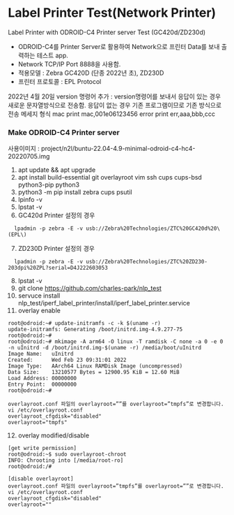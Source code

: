 # Label Printer Test(Network Printer)
Label Printer with ODROID-C4 Printer server Test (GC420d/ZD230d)

* ODROID-C4를 Printer Server로 활용하여 Network으로 프린터 Data를 보내 출력하는 테스트 app. 
* Network TCP/IP Port 8888을 사용함. 
* 적용모델 : Zebra GC420D (단종 2022년 초), ZD230D 
* 프린터 프로토콜 : EPL Protocol 

2022년 4월 20일
version 명령어 추가 :
  version명령어를 보내서 응답이 있는 경우 새로운 문자열방식으로 전송함.
  응답이 없는 경우 기존 프로그램이므로 기존 방식으로 전송
  메세지 형식
  mac print
      mac,001e06123456
  error print
      err,aaa,bbb,ccc

### Make ODROID-C4 Printer server
사용이미지 : project/n2l/buntu-22.04-4.9-minimal-odroid-c4-hc4-20220705.img
1. apt update && apt upgrade
2. apt install build-essential git overlayroot vim ssh cups cups-bsd python3-pip python3
3. python3 -m pip install zebra cups psutil
4. lpinfo -v
5. lpstat -v
6. GC420d Printer 설정의 경우
```
  lpadmin -p zebra -E -v usb://Zebra%20Technologies/ZTC%20GC420d%20\(EPL\)
```
7. ZD230D Printer 설정의 경우
```
  lpadmin -p zebra -E -v usb://Zebra%20Technologies/ZTC%20ZD230-203dpi%20ZPL?serial=D4J222603053
```
8. lpstat -v
9. git clone https://github.com/charles-park/nlp_test
10. servuce install nlp_test/iperf_label_printer/install/iperf_label_printer.service
12. overlay enable
```
root@odroid:~# update-initramfs -c -k $(uname -r)
update-initramfs: Generating /boot/initrd.img-4.9.277-75
root@odroid:~#
root@odroid:~# mkimage -A arm64 -O linux -T ramdisk -C none -a 0 -e 0 -n uInitrd -d /boot/initrd.img-$(uname -r) /media/boot/uInitrd 
Image Name:   uInitrd
Created:      Wed Feb 23 09:31:01 2022
Image Type:   AArch64 Linux RAMDisk Image (uncompressed)
Data Size:    13210577 Bytes = 12900.95 KiB = 12.60 MiB
Load Address: 00000000
Entry Point:  00000000
root@odroid:~#

overlayroot.conf 파일의 overlayroot=””를 overlayroot=”tmpfs”로 변경합니다.
vi /etc/overlayroot.conf
overlayroot_cfgdisk="disabled"
overlayroot="tmpfs"
```
12. overlay modified/disable  
```
[get write permission]
root@odroid:~$ sudo overlayroot-chroot 
INFO: Chrooting into [/media/root-ro]
root@odroid:/# 

[disable overlayroot]
overlayroot.conf 파일의 overlayroot=”tmpfs”를 overlayroot=””로 변경합니다.
vi /etc/overlayroot.conf
overlayroot_cfgdisk="disabled"
overlayroot=""

```
